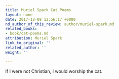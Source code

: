 ```yaml
---
title: Muriel Spark Cat Poems
layout: none
date: 2017-12-08 12:56:17 +0000
nd_author_of_this_review: author/muriel-spark.md
related_books:
- book/cat-poems.md
attribution: Muriel Spark
link_to_original: ''
related_author: ''
weight: ''

---
```

If I were not Christian, I would worship the cat.